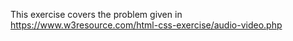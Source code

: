 This exercise covers the problem given in https://www.w3resource.com/html-css-exercise/audio-video.php